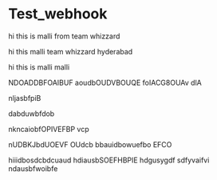 # Test_webhook


hi this is malli from team whizzard


hi this malli team whizzard hyderabad

hi this is malli 
malli 

NDOADDBFOAIBUF
aoudbOUDVBOUQE foIACG8OUAv dlA

nljasbfpiB 

dabduwbfdob

nkncaiobfOPIVEFBP vcp 

nUDBKJbdUOEVF OUdcb
bbauidbowuefbo EFCO

hiiidbosdcbdcuaud
hdiausbSOEFHBPIE
hdgusygdf sdfyvaifvi
ndausbfwoibfe
